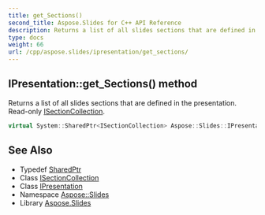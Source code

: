 ```yaml
---
title: get_Sections()
second_title: Aspose.Slides for C++ API Reference
description: Returns a list of all slides sections that are defined in the presentation. Read-only ISectionCollection.
type: docs
weight: 66
url: /cpp/aspose.slides/ipresentation/get_sections/
---
```

## IPresentation::get_Sections() method


Returns a list of all slides sections that are defined in the presentation. Read-only [ISectionCollection](../../isectioncollection/).

```cpp
virtual System::SharedPtr<ISectionCollection> Aspose::Slides::IPresentation::get_Sections()=0
```

## See Also

* Typedef [SharedPtr](../../system/sharedptr/)
* Class [ISectionCollection](../isectioncollection/)
* Class [IPresentation](./)
* Namespace [Aspose::Slides](../)
* Library [Aspose.Slides](../../)